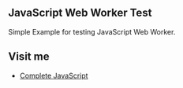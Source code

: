 ## JavaScript Web Worker Test
Simple Example for testing JavaScript Web Worker.

## Visit me

  * [Complete JavaScript](https://completejavascript.com)
